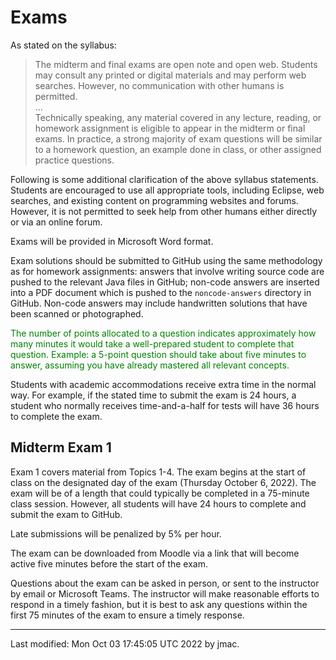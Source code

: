 # Exams

As stated on the syllabus:
    
> The midterm and final exams are open note and open web. Students may
> consult any printed or digital materials and may perform web
> searches. However, no communication with other humans is permitted.  
> ...  
> Technically speaking, any material covered in any lecture, reading,
> or homework assignment is eligible to appear in the midterm or final
> exams. In practice, a strong majority of exam questions will be
> similar to a homework question, an example done in class, or other
> assigned practice questions.

Following is some additional clarification of the above syllabus
statements. Students are encouraged to use all appropriate tools,
including Eclipse, web searches, and existing content on programming
websites and forums. However, it is not permitted to seek help from
other humans either directly or via an online forum.

Exams will be provided in Microsoft Word format.

Exam solutions should be submitted to GitHub using the same
methodology as for homework assignments: answers that involve writing
source code are pushed to the relevant Java files in GitHub; non-code
answers are inserted into a PDF document which is pushed to the
`noncode-answers` directory in GitHub. Non-code answers may include
handwritten solutions that have been scanned or photographed.

<font color="green">The number of points allocated to a question
indicates approximately how many minutes it would take a well-prepared
student to complete that question. Example: a 5-point question should
take about five minutes to answer, assuming you have already mastered
all relevant concepts.</font>

Students with academic accommodations receive extra time in the
normal way. For example, if the stated time to submit the exam is 24
hours, a student who normally receives time-and-a-half for tests will
have 36 hours to complete the exam.


## Midterm Exam 1

Exam 1 covers material from Topics 1-4. The exam begins at the start
of class on the designated day of the exam (Thursday October 6,
2022). The exam will be of a length that could typically be completed
in a 75-minute class session. However, all students will have 24 hours
to complete and submit the exam to GitHub. 
<!-- Therefore, the deadline for submission is 1030am Eastern time on -->
<!-- 10/8/21. -->
Late submissions will be penalized by 5% per hour.

The exam can be downloaded from Moodle via a link that will become
active five minutes before the start of the exam.

Questions about the exam can be asked in person, or sent to the
instructor by email or Microsoft Teams. The instructor will make
reasonable efforts to respond in a timely fashion, but it is best to
ask any questions within the first 75 minutes of the exam to ensure a
timely response.

<!-- ## Midterm Exam 2 -->

<!-- The instructions for midterm exam 2 are the same as for midterm exam -->
<!-- 1, except that: -->
<!-- * The exam covers material from Topics 5-7 -->
<!-- * The exam begins at 10:30 AM on Thursday, November 11. The deadline -->
<!--   is 24 hours later: 10:30 AM on Friday, November 12. -->

<!-- ## Final Exam -->

<!-- The instructions for the final exam are the same as for midterm exams, except that: -->
<!-- * The exam covers material from all topics, with extra emphasis on topics 8-10. -->
<!-- * The exam begins at 5:00 PM on Monday, November 13. The deadline -->
<!--   is 48 hours later: 5:00 PM on Wednesday, November 15. -->
<!-- * The exam will be fully remote. The instructor will attempt to answer -->
<!--   questions posted to the Exams channel on Microsoft Teams within a -->
<!--   reasonable time. -->


----
Last modified: Mon Oct 03 17:45:05 UTC 2022 by jmac.
